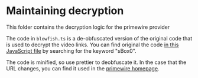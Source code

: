 # Maintaining decryption

This folder contains the decryption logic for the primewire provider

The code in `blowfish.ts` is a de-obfuscated version of the original code that is used to decrypt the video links. You can find original the code [in this JavaScript file](https://www.primewire.tf/js/app-21205005105979fb964d17bf03570023.js?vsn=d]) by searching for the keyword "sBox0".

The code is minified, so use prettier to deobfuscate it. In the case that the URL changes, you can find it used in the [primewire homepage](https://www.primewire.tf/).
